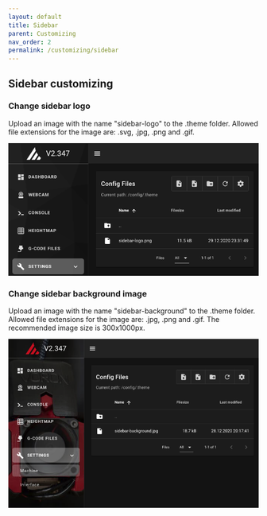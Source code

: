 ```yaml
---
layout: default
title: Sidebar
parent: Customizing
nav_order: 2
permalink: /customizing/sidebar
---
```


## Sidebar customizing

### Change sidebar logo
Upload an image with the name "sidebar-logo" to the .theme folder.
Allowed file extensions for the image are: .svg, .jpg, .png and .gif.

![screenshot](../assets/img/customizing/screenshot-sidebar-logo.png)

### Change sidebar background image
Upload an image with the name "sidebar-background" to the .theme folder.
Allowed file extensions for the image are: .jpg, .png and .gif. The
recommended image size is 300x1000px.

![screenshot](../assets/img/customizing/screenshot-sidebar-background.png)
